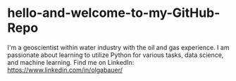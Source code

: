 # hello-and-welcome-to-my-GitHub-Repo
I'm a geoscientist within water industry with the oil and gas experience. I am passionate about learning to utilize Python for various tasks, data science, and machine learning.
Find me on LinkedIn: https://www.linkedin.com/in/olgabauer/
